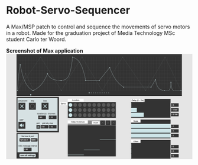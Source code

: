 # Robot-Servo-Sequencer

A Max/MSP patch to control and sequence the movements of servo motors in a robot.
Made for the graduation project of Media Technology MSc student Carlo ter Woord.

**Screenshot of Max application**
![Alt text](/img/Robot-Servo-Sequencer_screenshot.png?raw=true "Screenshot of Max application")
